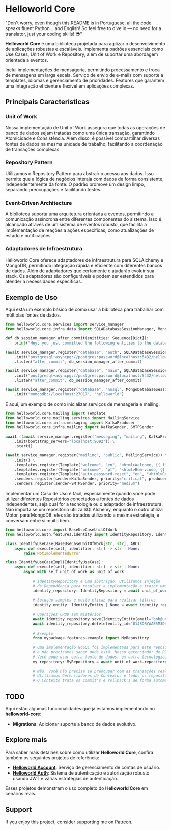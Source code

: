 # Helloworld Core

"Don't worry, even though this README is in Portuguese, all the code speaks fluent Python... and English! So feel free to dive in — no need for a translator, just your coding skills! 😎"

**Helloworld Core** é uma biblioteca projetada para agilizar o desenvolvimento de aplicações robustas e escaláveis. Implementa padrões essenciais como Use Cases, Unit of Work e Repository, além de suportar uma abordagem orientada a eventos.

Inclui implementações de mensageria, permitindo processamento e troca de mensagens em larga escala. Serviço de envio de e-mails com suporte a templates, idiomas e gerenciamento de prioridades. Features que garantem uma integração eficiente e flexível em aplicações complexas.


## Principais Características

### Unit of Work

Nossa implementação de Unit of Work assegura que todas as operações de banco de dados sejam tratadas como uma única transação, garantindo Atomicidade e Consistência. Além disso, é possível compartilhar diversas fontes de dados na mesma unidade de trabalho, facilitando a coordenação de transações complexas.

### Repository Pattern

Utilizamos o Repository Pattern para abstrair o acesso aos dados. Isso permite que a lógica de negócios interaja com dados de forma consistente, independentemente da fonte. O padrão promove um design limpo, separando preocupações e facilitando testes.

### Event-Driven Architecture

A biblioteca suporta uma arquitetura orientada a eventos, permitindo a comunicação assíncrona entre diferentes componentes do sistema. Isso é alcançado através de um sistema de eventos robusto, que facilita a implementação de reações a ações específicas, como atualizações de estado e notificações.

### Adaptadores de Infraestrutura

Helloworld Core oferece adaptadores de infraestrutura para SQLAlchemy e MongoDB, permitindo integração rápida e eficiente com diferentes bancos de dados. Além de adaptadores que certamente o ajudarão evoluir sua stack. Os adaptadores são configuráveis e podem ser estendidos para atender a necessidades específicas.

## Exemplo de Uso

Aqui está um exemplo básico de como usar a biblioteca para trabalhar com múltiplas fontes de dados.

```python
from helloworld.core.services import service_manager
from helloworld.core.infra.data import SQLADatabaseSessionManager, MongoDatabaseSessionManager

def db_session_manager_after_commit(enitities: Sequence[Dict]):
    print("Hey, you just committed the following entities to the database:", enitities)

(await service_manager.register("database", "auth", SQLADatabaseSessionManager))\
    .init("postgresql+asyncpg://postgres:password@localhost:5432/helloworld_auth")\
    .listen("after_commit", db_session_manager_after_commit)

(await service_manager.register("database", "main", SQLADatabaseSessionManager))\
    .init("postgresql+asyncpg://postgres:password@localhost:5432/helloworld")\
    .listen("after_commit", db_session_manager_after_commit)

(await service_manager.register("database", "nosql", MongoDatabaseSessionManager))\
    .init("mongodb://localhost:27017", "helloworld")
```

E aqui, um exemplo de como inicializar serviços de mensageria e mailing.

```python
from helloworld.core.mailing import Template
from helloworld.core.mailing.services import MailingService
from helloworld.core.infra.messaging import KafkaProducer
from helloworld.core.infra.mailing import KafkaSender, SMTPSender

await ((await service_manager.register("messaging", "mailing", KafkaProducer))
    .init(bootstrap_servers="localhost:9092")) \
    .start()

(await service_manager.register("mailing", "public", MailingService)) \
    .init() \
    .templates.register(Template("welcome", "en", "<html>Welcome, {{ first_name }}!</html>")) \
    .templates.register(Template("welcome", "pt", "<html>Bem-vindo, {{ first_name }}!</html>")) \
    .templates.register(Template("auto-password-reset", "en", "<html>Reset password, {{ first_name }} {{ last_name }}!</html>")) \
    .senders.register(sender=KafkaSender, priority="critical", producer=service_manager.get("messaging", "mailing")) \
    .senders.register(sender=SMTPSender, priority="medium")
```

Implementar um Caso de Uso é fácil, especialmente quando você pode utilizar diferentes Repositórios conectados a fontes de dados independentes, seja qual for a tecnologia ou o adaptador de infraestrutura.
Não importa se um repositório utiliza SQLAlchemy, enquanto o outro utiliza Motor, para MongoDB, eles são tratados utilizando a mesma estratégia, e conversam entre si muito bem.


```python
from helloworld.core import BaseUseCaseUnitOfWork
from helloworld.auth.features.identity import IdentityRepository, IdentityEntity

class IdentifyUseCase(BaseUseCaseUnitOfWork[str, str], ABC):
    async def execute(self, identifier: str) -> str | None:
        raise NotImplementedError

class IdentifyUseCaseImpl(IdentifyUseCase):
    async def execute(self, identifier: str) -> str | None:        
        async with self.unit_of_work as unit_of_work:
            
            # IdentityRepository é uma abstração. Utilizamos Injeção 
            # de Dependência para resolver a implementação e trazer uma instância
            identity_repository: IdentityRepository = await unit_of_work.repository_factory.instance(IdentityRepository)
            
            # Solução simples e muito eficaz para realizar filtros
            identity_entity: IdentityEntity | None = await identity_repository.find(id=identifier)
            
            # Operações CRUD sem mistérios
            await identity_repository.save(IdentityEntity(email="bob@uncle.com"))
            await identity_repository.delete(entity_id="01J8DBYAAE5M3D4H5XGMPRRWHX")
            
            # Exemplo
            from mypackage.features.example import MyRepository
            
            # Uma implementação NoSQL foi implementada para este repositório,
            # e não precisamos saber onde está. Nosso gerenciador de DI resolverá.
            # Você pode usar outra fonte de dados, em outra tecnologia, no mesmo Unit of Work!
            my_repository: MyRepository = await unit_of_work.repository_factory.instance(MyRepository)
            
            # Não, você não precisa se preocupar com as transações realizadas.
            # Utilizamos Gerenciadores de Contexto, e todos os repositórios compartilham a mesma Unit Of Work.
            # O Contexto trata os commit's e rollback's de forma automática.
```

## TODO

Aqui estão algumas funcionalidades que já estamos implementando no **helloworld-core**:

- **Migrations**: Adicionar suporte a banco de dados evolutivo.

## Explore mais

Para saber mais detalhes sobre como utilizar **Helloworld Core**, confira também os seguintes projetos de referência:

- [**Helloworld Account**](https://github.com/edicleoline/helloworld-account): Serviço de gerenciamento de contas de usuário.
- [**Helloworld Auth**](https://github.com/edicleoline/helloworld-auth): Sistema de autenticação e autorização robusto usando JWT e várias estratégias de autenticação.

Esses projetos demonstram o uso completo do **Helloworld Core** em cenários reais.

## Support
If you enjoy this project, consider supporting me on [Patreon](https://www.patreon.com/edicleoline).